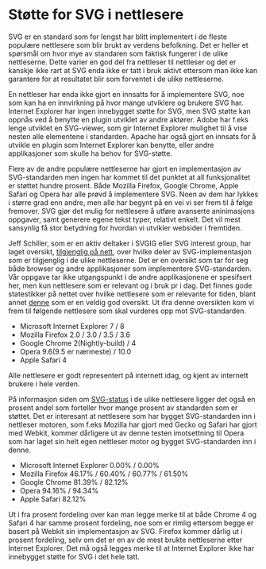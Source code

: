 
# Støtte for SVG i nettlesere #

SVG er en standard som for lengst har blitt implementert i de fleste populære
nettlesere som blir brukt av verdens befolkning. Det er heller et spørsmål om hvor
mye av standaren som faktisk fungerer i de ulike nettleserne. Dette varier en god
del fra nettleser til nettleser og det er kanskje ikke rart at SVG enda ikke er
tatt i bruk aktivt ettersom man ikke kan garantere for at resultatet blir som
forventet i de ulike nettleserne. 

En nettleser har enda ikke gjort en innsatts for å implementere SVG, noe som kan
ha en innvirkning på hvor mange utviklere og brukere SVG har. Internet Explorer
har ingen innebygget støtte for SVG, men SVG støtte kan oppnås ved å benytte en
plugin utviklet av andre aktører. Adobe har f.eks lenge utviklet en SVG-viewer,
som gir Internet Explorer mulighet til å vise nesten alle elementene i standarden.
Apache har også gjort en innsats for å utvikle en plugin som Internet Explorer kan
benytte, eller andre applikasjoner som skulle ha behov for SVG-støtte.

Flere av de andre populære nettleserne har gjort en implementasjon av SVG-standarden
men ingen har kommet til det punktet at all funksjonalitet er støttet hundre
prosent. Både Mozilla Firefox, Google Chrome, Apple Safari og Opera har alle prøvd
å implementere SVG. Noen av dem har lykkes i større grad enn andre, men alle har
begynt på en vei vi ser frem til å følge fremover. SVG gjør det mulig for
nettlesere å utføre avanserte aninimasjons oppgaver, samt generere egene tekst typer,
relativt enkelt. Det vil mest sansynlig få stor betydning for hvordan vi utvikler
websider i fremtiden. 

Jeff Schiller, som er en aktiv deltaker i SVGIG eller SVG interest group, har laget
oversikt, [tilgjenglig på nett][8], over hvilke deler av SVG-implementasjon som er
tilgjenglig i de ulike nettleserne. Det er en oversikt som tar for seg både browser
og andre applikasjoner som implementere SVG-standarden. Vår oppgave tar ikke
utgangspunkt i de andre applikasjonene er spesifsert her, men kun nettlesere som
er relevant og i bruk pr i dag. Det finnes gode statestikker på nettet over hvilke
nettlesere som er relevante for tiden, blant annet [denne][9] som er en veldig
god oversikt. Ut ifra denne oversikten kom vi frem til følgende nettlesere som
skal vurderes opp mot SVG-standarden.

 * Microsoft Internet Explorer 7 / 8
 * Mozilla Firefox 2.0 / 3.0 / 3.5 / 3.6
 * Google Chrome 2(Nightly-build) / 4
 * Opera 9.6(9.5 er nærmeste) / 10.0
 * Apple Safari 4

Alle nettlesere er godt representert på internett idag, og kjent av internett
brukere i hele verden.

På informasjon siden om [SVG-status][8] i de ulike nettlesere ligger det også en prosent
andel som forteller hvor mange prosent av standarden som er støttet. Det er interesant
at nettlesere som har bygget SVG-standarden inn i nettleser motoren, som f.eks Mozilla
har gjort med Gecko og Safari har gjort med Webkit, kommer dårligere ut av denne
testen imotsettning til Opera som har laget sin helt egen nettleser motor og bygget
SVG-standarden inn i denne.

 * Microsoft Internet Explorer 0.00% / 0.00%
 * Mozilla Firefox 46.17% / 60.40% / 60.77% / 61.50%
 * Google Chrome 81.39% / 82.12%
 * Opera 94.16% / 94.34%
 * Apple Safari 82.12%

Ut i fra prosent fordeling over kan man legge merke til at både Chrome 4 og Safari 4
har samme prosent fordeling, noe som er rimlig ettersom begge er basert på Webkit sin
implementasjon av SVG. Firefox kommer dårlig ut i prosent fordeling, selv om det er
en av de mest brukte nettleserne etter Internet Explorer. Det må også legges merke
til at Internet Explorer ikke har innebygget støtte for SVG i det hele tatt.


[1]: http://www.mozilla.org/projects/svg/status.html
[2]: http://www.w3.org/Graphics/SVG/IG/wiki/SVG_Plugin_for_IE#Use_of_the_SVG_rendering_technology_present_in_web-browsers_with_native_SVG_support
[3]: http://operawatch.com/news/2007/04/how-opera-ranks-with-its-svg-implementation-best-native-implementation.html
[4]: http://www.opera.com/docs/specs/svg/
[5]: http://dev.opera.com/articles/view/introduction-html5-video/
[6]: http://dev.w3.org/html5/html4-differences/
[7]: http://webkit.org/
[8]: http://www.codedread.com/svg-support-table.html
[9]: http://gs.statcounter.com/#browser_version-ww-monthly-200902-201003-bar
[10]: http://webkit.org/projects/svg/status.xml
[11]: http://blogs.msdn.com/ie/archive/2010/01/05/microsoft-joins-w3c-svg-working-group.aspx
[12]: http://www.adobe.com/svg/viewer/install
[13]: http://xmlgraphics.apache.org/batik/index.html
